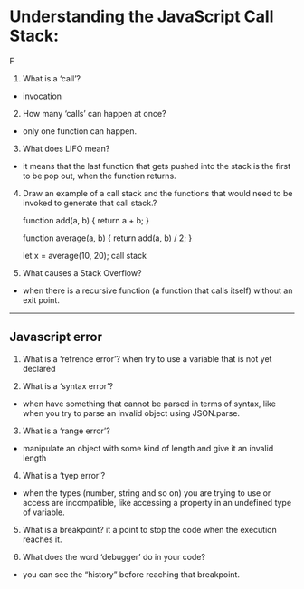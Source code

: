 # Understanding the JavaScript Call Stack:
F

1. What is a ‘call’?
- invocation

2. How many ‘calls’ can happen at once?
- only one function can happen.

3. What does LIFO mean?
- it means that the last function that gets pushed into the stack is the first to be pop out, when the function returns.

4. Draw an example of a call stack and the functions that would need to be invoked to generate that call stack.?

    function add(a, b) {
      return a + b;
    }

    function average(a, b) {
      return add(a, b) / 2;
    }

    let x = average(10, 20);
call stack

5. What causes a Stack Overflow?
- when there is a recursive function (a function that calls itself) without an exit point.
---------------------------------------------------------
## Javascript error 

1. What is a ‘refrence error’?
when try to use a variable that is not yet declared

2. What is a ‘syntax error’?
- when  have something that cannot be parsed in terms of syntax, like when you try to parse an invalid object using JSON.parse.

3. What is a ‘range error’?
-  manipulate an object with some kind of length and give it an invalid length

4. What is a ‘tyep error’?
- when the types (number, string and so on) you are trying to use or access are incompatible, like accessing a property in an undefined type of variable.

5. What is a breakpoint?
it a point to stop the code when the execution reaches it.

6. What does the word ‘debugger’ do in your code?
- you can see the “history” before reaching that breakpoint.
